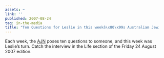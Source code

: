 ```yaml
---
assets: ~
link: ''
published: 2007-08-24
tag: in-the-media
title: "Ten Questions for Leslie in this weekâ\x80\x99s Australian Jewish News (AJN)"
---
```

Each week, the [AJN](http://www.ajn.com.au/) poses ten questions to someone, and this week was Leslie’s turn. Catch the interview in the Life section of the Friday 24 August 2007 edition.